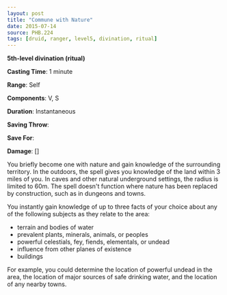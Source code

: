 ```yaml
---
layout: post
title: "Commune with Nature"
date: 2015-07-14
source: PHB.224
tags: [druid, ranger, level5, divination, ritual]
---
```


**5th-level divination (ritual)**

**Casting Time**: 1 minute

**Range**: Self

**Components**: V, S

**Duration**: Instantaneous

**Saving Throw**:

**Save For**:

**Damage**: []

You briefly become one with nature and gain knowledge of the surrounding territory. In the outdoors, the spell gives you knowledge of the land within 3 miles of you. In caves and other natural underground settings, the radius is limited to 60m. The spell doesn't function where nature has been replaced by construction, such as in dungeons and towns.

You instantly gain knowledge of up to three facts of your choice about any of the following subjects as they relate to the area:

* terrain and bodies of water
* prevalent plants, minerals, animals, or peoples
* powerful celestials, fey, fiends, elementals, or undead
* influence from other planes of existence
* buildings

For example, you could determine the location of powerful undead in the area, the location of major sources of safe drinking water, and the location of any nearby towns.